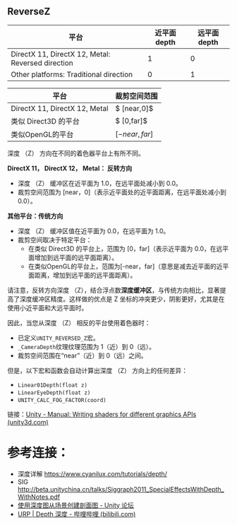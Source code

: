 ## ReverseZ

| 平台                                              | 近平面depth | 远平面depth |
| ------------------------------------------------- | ----------- | ----------- |
| DirectX 11, DirectX 12, Metal: Reversed direction | 1           | 0           |
| Other platforms: Traditional direction            | 0           | 1           |

| 平台                          | 裁剪空间范围  |
| ----------------------------- | ------------- |
| DirectX 11, DirectX 12, Metal | $ [near,0]$   |
| 类似 Direct3D 的平台          | $ [0,far]$    |
| 类似OpenGL的平台              | $[-near,far]$ |

深度 （Z） 方向在不同的着色器平台上有所不同。

**DirectX 11， DirectX 12， Metal： 反转方向**

- 深度 （Z） 缓冲区在近平面为 1.0，在远平面处减小到 0.0。
- 裁剪空间范围为 [near，0]（表示近平面处的近平面距离，在远平面处减小到 0.0）。

**其他平台：传统方向**

- 深度 （Z） 缓冲区值在近平面为 0.0，在远平面为 1.0。
- 裁剪空间取决于特定平台：
  - 在类似 Direct3D 的平台上，范围为 [0，far]（表示近平面为 0.0，在远平面增加到远平面的远平面距离）。
  - 在类似OpenGL的平台上，范围为[-near，far]（意思是减去近平面的近平面距离，增加到远平面的远平面距离）。

请注意，反转方向深度 （Z），结合浮点数**深度缓冲区**，与传统方向相比，显著提高了深度缓冲区精度。这样做的优点是 Z 坐标的冲突更少，阴影更好，尤其是在使用小近平面和大远平面时。

因此，当您从深度 （Z） 相反的平台使用着色器时：

- 已定义`UNITY_REVERSED_Z`宏。
- `_CameraDepth`纹理纹理范围为 1（近）到 0（远）。
- 裁剪空间范围在“near”（近）到 0（远）之间。

但是，以下宏和函数会自动计算出深度 （Z） 方向上的任何差异：

- `Linear01Depth(float z)`
- `LinearEyeDepth(float z)`
- `UNITY_CALC_FOG_FACTOR(coord)`

链接：[Unity - Manual: Writing shaders for different graphics APIs (unity3d.com)](https://docs.unity3d.com/Manual/SL-PlatformDifferences.html)

# 参考连接：

- 深度详解 https://www.cyanilux.com/tutorials/depth/
- SIG http://beta.unitychina.cn/talks/Siggraph2011_SpecialEffectsWithDepth_WithNotes.pdf
- [使用深度图从场景创建剖面图 - Unity 论坛](https://forum.unity.com/threads/create-a-cutaway-from-scene-using-depth-map.685927/)
- [URP | Depth 深度 - 哔哩哔哩 (bilibili.com)](https://www.bilibili.com/read/cv15915308)